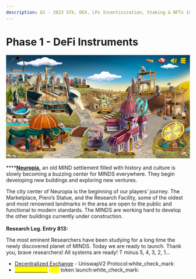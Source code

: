 ```yaml
---
description: Q1 - 2023 STX, DEX, LPs Incentivization, Staking & NFTs Infrastructure.
---
```


# Phase 1 - DeFi Instruments

![](../../.gitbook/assets/BaseGame.png)

****[**Neuropia**](../../learn/game-basics/neuropia/)**,** an old MIND settlement filled with history and culture is slowly becoming a buzzing center for MINDS everywhere. They begin developing new buildings and exploring new ventures.

The city center of Neuropia is the beginning of our players’ journey. The Marketplace, Piero’s Statue, and the Research Facility, some of the oldest and most renowned landmarks in the area are open to the public and functional to modern standards. The MINDS are working hard to develop the other buildings currently under construction.\
\
**Research Log. Entry 813:**&#x20;

The most eminent Researchers have been studying for a long time the newly discovered planet of MINDS. Today we are ready to launch. Thank you, brave researchers! All systems are ready! T minus 5, 4, 3, 2, 1…

* [Decentralized Exchange](../tavern.md) - UniswapV2 Protocol:white\_check\_mark:&#x20;
* [<mark style="color:yellow;">**Cortex \[CRX\]**</mark>](../brain-cell-token.md) <mark style="color:yellow;">****</mark> token launch:white\_check\_mark:
